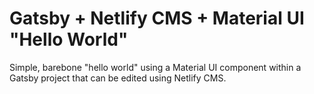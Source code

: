 # Gatsby + Netlify CMS + Material UI "Hello World"

Simple, barebone "hello world" using a Material UI
component within a Gatsby project that can be
edited using Netlify CMS.
